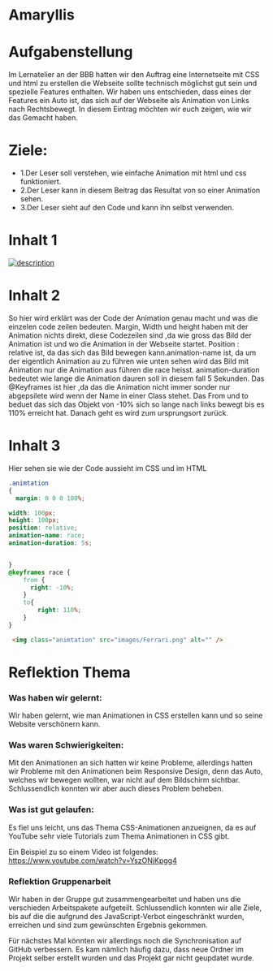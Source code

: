 # Amaryllis

# Aufgabenstellung

Im Lernatelier an der BBB hatten wir den Auftrag eine Internetseite mit CSS und html zu erstellen die Webseite sollte technisch möglichst gut sein und spezielle Features enthalten. Wir haben uns entschieden, dass eines der Features ein Auto ist, das sich auf der Webseite als Animation von Links nach Rechtsbewegt. In diesem Eintrag möchten wir euch zeigen, wie wir das Gemacht haben.

# Ziele:

* 1.Der Leser soll verstehen, wie einfache Animation mit html und css funktioniert.
* 2.Der Leser kann in diesem Beitrag das Resultat von so einer Animation sehen.
* 3.Der Leser sieht auf den Code und kann ihn selbst verwenden.
# Inhalt 1

[![description](http://img.youtube.com/vi/MtC5P71g8kQ/0.jpg)](https://youtu.be/cd76VYliZr8)

# Inhalt 2
So hier wird erklärt was der Code der Animation genau macht und was die einzelen code zeilen bedeuten. Margin, Width und height haben mit der Animation nichts direkt, diese Codezeilen sind ,da wie gross das Bild der Animation ist und wo die Animation in der Webseite startet. Position : relative ist, da das sich das Bild bewegen kann.animation-name ist, da um der eigentlich Animation au zu führen wie unten sehen wird das Bild mit Animation nur die Animation aus führen die race heisst. animation-duration bedeutet wie lange die Animation dauren soll in diesem fall 5 Sekunden. Das @Keyframes ist hier ,da das die Animation nicht immer sonder nur abgepsilete wird wenn der Name in einer Class stehet. Das From und to beduet das sich das Objekt von -10% sich so lange nach links bewegt bis es 110% erreicht hat. Danach geht es wird zum ursprungsort zurück.

# Inhalt 3

Hier sehen sie wie der Code aussieht im CSS und im HTML
  ```CSS
  .animtation
  {
    margin: 0 0 0 100%;

width: 100px;
height: 100px;
position: relative;
animation-name: race;
animation-duration: 5s;


  }
  @keyframes race {
      from {
        right: -10%;
      }
      to{
          right: 110%;
      }
  }
  ```
  ```HTML
   <img class="animtation" src="images/Ferrari.png" alt="" />
  ```
# Reflektion Thema

### Was haben wir gelernt: 
Wir haben gelernt, wie man Animationen in CSS erstellen kann und so seine Website verschönern kann.

### Was waren Schwierigkeiten: 
Mit den Animationen an sich hatten wir keine Probleme, allerdings hatten wir Probleme mit den Animationen beim Responsive Design, denn das Auto, welches wir bewegen wollten, war nicht auf dem Bildschirm sichtbar. Schlussendlich konnten wir aber auch dieses Problem beheben.

### Was ist gut gelaufen: 
Es fiel uns leicht, uns das Thema CSS-Animationen anzueignen, da es auf YouTube sehr viele Tutorials zum Thema Animationen in CSS gibt.

Ein Beispiel zu so einem Video ist folgendes: https://www.youtube.com/watch?v=YszONjKpgg4

### Reflektion Gruppenarbeit

Wir haben in der Gruppe gut zusammengearbeitet und haben uns die verschieden Arbeitspakete aufgeteilt. Schlussendlich konnten wir alle Ziele, bis auf die die aufgrund des JavaScript-Verbot eingeschränkt wurden, erreichen und sind zum gewünschten Ergebnis gekommen.

Für nächstes Mal könnten wir allerdings noch die Synchronisation auf GitHub verbessern. Es kam nämlich häufig dazu, dass neue Ordner im Projekt selber erstellt wurden und das Projekt gar nicht geupdatet wurde.

